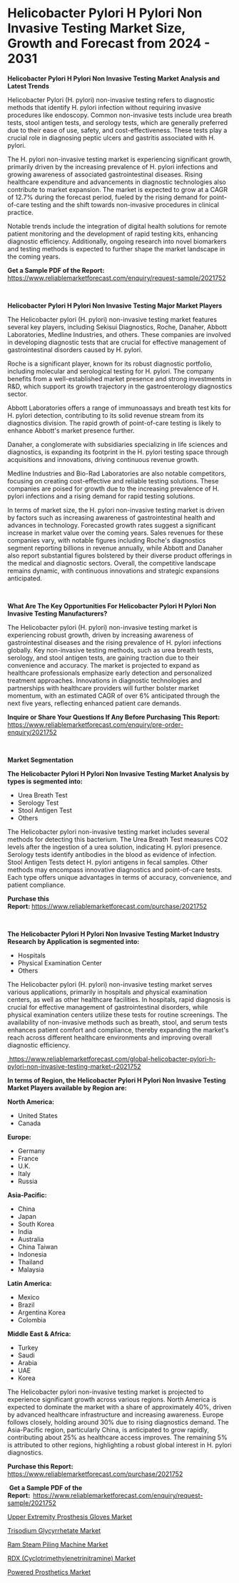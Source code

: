 <p><h1>Helicobacter Pylori H Pylori Non Invasive Testing Market Size, Growth and Forecast from 2024 - 2031</h1></p><p><strong>Helicobacter Pylori H Pylori Non Invasive Testing Market Analysis and Latest Trends</strong></p>
<p><p>Helicobacter Pylori (H. pylori) non-invasive testing refers to diagnostic methods that identify H. pylori infection without requiring invasive procedures like endoscopy. Common non-invasive tests include urea breath tests, stool antigen tests, and serology tests, which are generally preferred due to their ease of use, safety, and cost-effectiveness. These tests play a crucial role in diagnosing peptic ulcers and gastritis associated with H. pylori.</p><p>The H. pylori non-invasive testing market is experiencing significant growth, primarily driven by the increasing prevalence of H. pylori infections and growing awareness of associated gastrointestinal diseases. Rising healthcare expenditure and advancements in diagnostic technologies also contribute to market expansion. The market is expected to grow at a CAGR of 12.7% during the forecast period, fueled by the rising demand for point-of-care testing and the shift towards non-invasive procedures in clinical practice.</p><p>Notable trends include the integration of digital health solutions for remote patient monitoring and the development of rapid testing kits, enhancing diagnostic efficiency. Additionally, ongoing research into novel biomarkers and testing methods is expected to further shape the market landscape in the coming years.</p></p>
<p><strong>Get a Sample PDF of the Report:&nbsp;</strong> <a href="https://www.reliablemarketforecast.com/enquiry/request-sample/2021752?utm_campaign=1102&utm_medium=2&utm_source=Github&utm_content=ia&utm_term=28102024&utm_id=helicobacter-pylori-h-pylori-non-invasive-testing">https://www.reliablemarketforecast.com/enquiry/request-sample/2021752</a></p>
<p>&nbsp;</p>
<p><strong>Helicobacter Pylori H Pylori Non Invasive Testing Major Market Players</strong></p>
<p><p>The Helicobacter pylori (H. pylori) non-invasive testing market features several key players, including Sekisui Diagnostics, Roche, Danaher, Abbott Laboratories, Medline Industries, and others. These companies are involved in developing diagnostic tests that are crucial for effective management of gastrointestinal disorders caused by H. pylori.</p><p>Roche is a significant player, known for its robust diagnostic portfolio, including molecular and serological testing for H. pylori. The company benefits from a well-established market presence and strong investments in R&D, which support its growth trajectory in the gastroenterology diagnostics sector.</p><p>Abbott Laboratories offers a range of immunoassays and breath test kits for H. pylori detection, contributing to its solid revenue stream from its diagnostics division. The rapid growth of point-of-care testing is likely to enhance Abbott's market presence further.</p><p>Danaher, a conglomerate with subsidiaries specializing in life sciences and diagnostics, is expanding its footprint in the H. pylori testing space through acquisitions and innovations, driving continuous revenue growth.</p><p>Medline Industries and Bio-Rad Laboratories are also notable competitors, focusing on creating cost-effective and reliable testing solutions. These companies are poised for growth due to the increasing prevalence of H. pylori infections and a rising demand for rapid testing solutions.</p><p>In terms of market size, the H. pylori non-invasive testing market is driven by factors such as increasing awareness of gastrointestinal health and advances in technology. Forecasted growth rates suggest a significant increase in market value over the coming years. Sales revenues for these companies vary, with notable figures including Roche's diagnostics segment reporting billions in revenue annually, while Abbott and Danaher also report substantial figures bolstered by their diverse product offerings in the medical and diagnostic sectors. Overall, the competitive landscape remains dynamic, with continuous innovations and strategic expansions anticipated.</p></p>
<p>&nbsp;</p>
<p><strong>What Are The Key Opportunities For Helicobacter Pylori H Pylori Non Invasive Testing Manufacturers?</strong></p>
<p><p>The Helicobacter pylori (H. pylori) non-invasive testing market is experiencing robust growth, driven by increasing awareness of gastrointestinal diseases and the rising prevalence of H. pylori infections globally. Key non-invasive testing methods, such as urea breath tests, serology, and stool antigen tests, are gaining traction due to their convenience and accuracy. The market is projected to expand as healthcare professionals emphasize early detection and personalized treatment approaches. Innovations in diagnostic technologies and partnerships with healthcare providers will further bolster market momentum, with an estimated CAGR of over 6% anticipated through the next five years, reflecting enhanced patient care demands.</p></p>
<p><strong>Inquire or Share Your Questions If Any Before Purchasing This Report:</strong> <a href="https://www.reliablemarketforecast.com/enquiry/pre-order-enquiry/2021752?utm_campaign=1102&utm_medium=2&utm_source=Github&utm_content=ia&utm_term=28102024&utm_id=helicobacter-pylori-h-pylori-non-invasive-testing">https://www.reliablemarketforecast.com/enquiry/pre-order-enquiry/2021752</a></p>
<p>&nbsp;</p>
<p><strong>Market Segmentation</strong></p>
<p><strong>The Helicobacter Pylori H Pylori Non Invasive Testing Market Analysis by types is segmented into:</strong></p>
<p><ul><li>Urea Breath Test</li><li>Serology Test</li><li>Stool Antigen Test</li><li>Others</li></ul></p>
<p><p>The Helicobacter pylori non-invasive testing market includes several methods for detecting this bacterium. The Urea Breath Test measures CO2 levels after the ingestion of a urea solution, indicating H. pylori presence. Serology tests identify antibodies in the blood as evidence of infection. Stool Antigen Tests detect H. pylori antigens in fecal samples. Other methods may encompass innovative diagnostics and point-of-care tests. Each type offers unique advantages in terms of accuracy, convenience, and patient compliance.</p></p>
<p><strong>Purchase this Report:&nbsp;</strong><a href="https://www.reliablemarketforecast.com/purchase/2021752?utm_campaign=1102&utm_medium=2&utm_source=Github&utm_content=ia&utm_term=28102024&utm_id=helicobacter-pylori-h-pylori-non-invasive-testing">https://www.reliablemarketforecast.com/purchase/2021752</a></p>
<p>&nbsp;</p>
<p><strong>The Helicobacter Pylori H Pylori Non Invasive Testing Market Industry Research by Application is segmented into:</strong></p>
<p><ul><li>Hospitals</li><li>Physical Examination Center</li><li>Others</li></ul></p>
<p><p>The Helicobacter pylori (H. pylori) non-invasive testing market serves various applications, primarily in hospitals and physical examination centers, as well as other healthcare facilities. In hospitals, rapid diagnosis is crucial for effective management of gastrointestinal disorders, while physical examination centers utilize these tests for routine screenings. The availability of non-invasive methods such as breath, stool, and serum tests enhances patient comfort and compliance, thereby expanding the market's reach across different healthcare environments and improving overall diagnostic efficiency.</p></p>
<p><a href="https://www.reliablemarketforecast.com/global-helicobacter-pylori-h-pylori-non-invasive-testing-market-r2021752?utm_campaign=1102&utm_medium=2&utm_source=Github&utm_content=ia&utm_term=28102024&utm_id=helicobacter-pylori-h-pylori-non-invasive-testing">&nbsp;https://www.reliablemarketforecast.com/global-helicobacter-pylori-h-pylori-non-invasive-testing-market-r2021752</a></p>
<p><strong>In terms of Region, the Helicobacter Pylori H Pylori Non Invasive Testing Market Players available by Region are:</strong></p>
<p>
    <p> <strong> North America: </strong>
        <ul>
            <li>United States</li>
            <li>Canada</li>
        </ul>
        </p> 
    <p> <strong> Europe: </strong>
        <ul>
            <li>Germany</li>
            <li>France</li>
            <li>U.K.</li>
            <li>Italy</li>
            <li>Russia</li>
        </ul>
        </p> 
    <p> <strong> Asia-Pacific: </strong>
        <ul>
            <li>China</li>
            <li>Japan</li>
            <li>South Korea</li>
            <li>India</li>
            <li>Australia</li>
            <li>China Taiwan</li>
            <li>Indonesia</li>
            <li>Thailand</li>
            <li>Malaysia</li>
        </ul>
        </p> 
    <p> <strong> Latin America: </strong>
        <ul>
            <li>Mexico</li>
            <li>Brazil</li>
            <li>Argentina Korea</li>
            <li>Colombia</li>
        </ul>
        </p> 
    <p> <strong> Middle East & Africa: </strong>
        <ul>
            <li>Turkey</li>
            <li>Saudi</li>
            <li>Arabia</li>
            <li>UAE</li>
            <li>Korea</li>
        </ul>
    </p>
    </p>
<p><p>The Helicobacter pylori non-invasive testing market is projected to experience significant growth across various regions. North America is expected to dominate the market with a share of approximately 40%, driven by advanced healthcare infrastructure and increasing awareness. Europe follows closely, holding around 30% due to rising diagnostics demand. The Asia-Pacific region, particularly China, is anticipated to grow rapidly, contributing about 25% as healthcare access improves. The remaining 5% is attributed to other regions, highlighting a robust global interest in H. pylori diagnostics.</p></p>
<p><strong>Purchase this Report: </strong><a href="https://www.reliablemarketforecast.com/purchase/2021752?utm_campaign=1102&utm_medium=2&utm_source=Github&utm_content=ia&utm_term=28102024&utm_id=helicobacter-pylori-h-pylori-non-invasive-testing">https://www.reliablemarketforecast.com/purchase/2021752</a></p>
<p>&nbsp;<strong>Get a Sample PDF of the Report:&nbsp;&nbsp;</strong><a href="https://www.reliablemarketforecast.com/enquiry/request-sample/2021752?utm_campaign=1102&utm_medium=2&utm_source=Github&utm_content=ia&utm_term=28102024&utm_id=helicobacter-pylori-h-pylori-non-invasive-testing">https://www.reliablemarketforecast.com/enquiry/request-sample/2021752</a></p>
<p><strong></strong></p>
<p><p><a href="https://github.com/angilaguardtd7/Market-Research-Report-List-1/blob/main/upper-extremity-prosthesis-gloves-market.md?utm_campaign=1102&utm_medium=2&utm_source=Github&utm_content=ia&utm_term=28102024&utm_id=helicobacter-pylori-h-pylori-non-invasive-testing">Upper Extremity Prosthesis Gloves Market</a></p><p><a href="https://www.linkedin.com/pulse/trisodium-glycyrrhetate-market-share-analysis-growth-trends-qushe?utm_campaign=1102&utm_medium=2&utm_source=Github&utm_content=ia&utm_term=28102024&utm_id=helicobacter-pylori-h-pylori-non-invasive-testing">Trisodium Glycyrrhetate Market</a></p><p><a href="https://issuu.com/reportprime-2/docs/ram-steam-piling-machine-market-siz_ffa14611dad82e?utm_campaign=1102&utm_medium=2&utm_source=Github&utm_content=ia&utm_term=28102024&utm_id=helicobacter-pylori-h-pylori-non-invasive-testing">Ram Steam Piling Machine Market</a></p><p><a href="https://www.linkedin.com/pulse/rdx-cyclotrimethylenetrinitramine-market-global-insights-sales-qev7e?utm_campaign=1102&utm_medium=2&utm_source=Github&utm_content=ia&utm_term=28102024&utm_id=helicobacter-pylori-h-pylori-non-invasive-testing">RDX (Cyclotrimethylenetrinitramine) Market</a></p><p><a href="https://github.com/shanicesca7t/Market-Research-Report-List-1/blob/main/powered-prosthetics-market.md?utm_campaign=1102&utm_medium=2&utm_source=Github&utm_content=ia&utm_term=28102024&utm_id=helicobacter-pylori-h-pylori-non-invasive-testing">Powered Prosthetics Market</a></p></p>